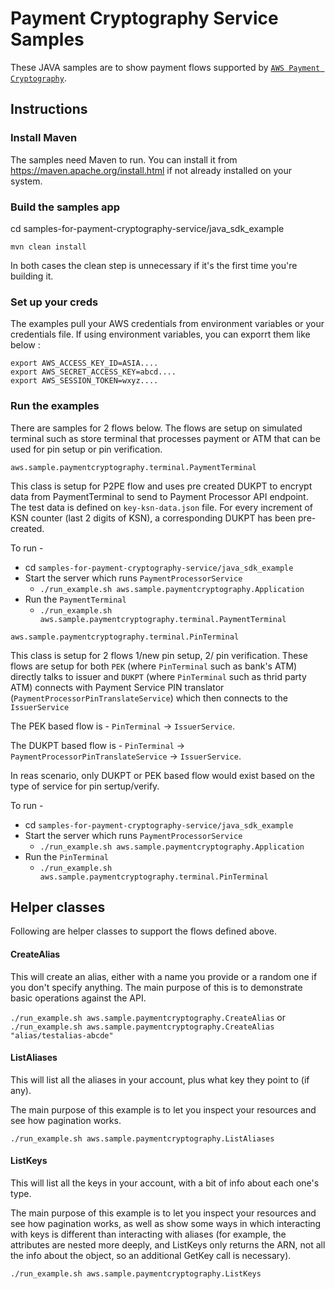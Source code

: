 # Payment Cryptography Service Samples

These JAVA samples are to show payment flows supported by [`AWS Payment Cryptography`](https://aws.amazon.com/payment-cryptography/).

## Instructions

### Install Maven

The samples need Maven to run. You can install it from https://maven.apache.org/install.html if not already installed on your system.

### Build the samples app 

cd samples-for-payment-cryptography-service/java_sdk_example

```
mvn clean install
```

In both cases the clean step is unnecessary if it's the first time you're building it.

### Set up your creds

The examples pull your AWS credentials from environment variables or your credentials file. If using environment variables, you can exporrt them like below :

```
export AWS_ACCESS_KEY_ID=ASIA....
export AWS_SECRET_ACCESS_KEY=abcd....
export AWS_SESSION_TOKEN=wxyz....
```

### Run the examples

There are samples for 2 flows below. The flows are setup on simulated terminal such as store terminal that processes payment or ATM that can be used for pin setup or pin verification.

```
aws.sample.paymentcryptography.terminal.PaymentTerminal
```

This class is setup for P2PE flow and uses pre created DUKPT to encrypt data from PaymentTerminal to send to Payment Processor API endpoint.
The test data is defined on `key-ksn-data.json` file. For every increment of KSN counter (last 2 digits of KSN), a corresponding DUKPT has been pre-created.

To run - 

- cd `samples-for-payment-cryptography-service/java_sdk_example`
- Start the server which runs `PaymentProcessorService`
  - `./run_example.sh aws.sample.paymentcryptography.Application`
- Run the `PaymentTerminal`
    - `./run_example.sh aws.sample.paymentcryptography.terminal.PaymentTerminal`

```
aws.sample.paymentcryptography.terminal.PinTerminal
```

This class is setup for 2 flows 1/new pin setup, 2/ pin verification. 
These flows are setup for both `PEK` (where `PinTerminal` such as bank's ATM) directly talks to issuer and `DUKPT` (where `PinTerminal` such as thrid party ATM) connects with Payment Service PIN translator (`PaymentProcessorPinTranslateService`) which then connects to the `IssuerService`

The PEK based flow is - `PinTerminal` -> `IssuerService`.

The DUKPT based flow is - `PinTerminal` ->  `PaymentProcessorPinTranslateService` -> `IssuerService`.

In reas scenario, only DUKPT or PEK based flow would exist based on the type of service for pin sertup/verify.

To run - 
- cd `samples-for-payment-cryptography-service/java_sdk_example`
- Start the server which runs `PaymentProcessorService`
  - `./run_example.sh aws.sample.paymentcryptography.Application`
- Run the `PinTerminal`
    - `./run_example.sh aws.sample.paymentcryptography.terminal.PinTerminal`

## Helper classes
Following are helper classes to support the flows defined above. 

#### CreateAlias

This will create an alias, either with a name you provide or a random one if you don't specify anything. The main purpose of this is to demonstrate basic operations against the API.

`./run_example.sh aws.sample.paymentcryptography.CreateAlias` or `./run_example.sh aws.sample.paymentcryptography.CreateAlias "alias/testalias-abcde"`

#### ListAliases

This will list all the aliases in your account, plus what key they point to (if any).

The main purpose of this example is to let you inspect your resources and see how pagination works.

`./run_example.sh aws.sample.paymentcryptography.ListAliases`

#### ListKeys

This will list all the keys in your account, with a bit of info about each one's type. 

The main purpose of this example is to let you inspect your resources and see how pagination works, as well as show some ways in which interacting with keys is different than interacting with aliases (for example, the attributes are nested more deeply, and ListKeys only returns the ARN, not all the info about the object, so an additional GetKey call is necessary).

`./run_example.sh aws.sample.paymentcryptography.ListKeys`

